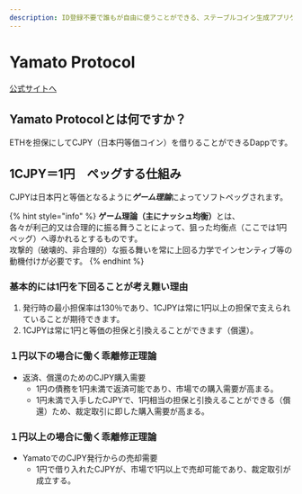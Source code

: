 ```yaml
---
description: ID登録不要で誰もが自由に使うことができる、ステーブルコイン生成アプリケーション
---
```


# Yamato Protocol

[公式サイトへ](https://app.yamato.fi/#/)

## Yamato Protocolとは何ですか？

ETHを担保にしてCJPY（日本円等価コイン）を借りることができるDappです。

## 1CJPY＝1円　ペッグする仕組み

CJPYは日本円と等価となるよう&#x306B;_**ゲーム理論**_&#x306B;よってソフトペッグされます。

{% hint style="info" %}
**ゲーム理論（主にナッシュ均衡）**&#x3068;は、\
各々が利己的又は合理的に振る舞うことによって、狙った均衡点（ここでは1円ペッグ）へ導かれるとするものです。\
攻撃的（破壊的、非合理的）な振る舞いを常に上回る力学でインセンティブ等の動機付けが必要です。
{% endhint %}

### 基本的には1円を下回ることが考え難い理由

1. 発行時の最小担保率は130％であり、1CJPYは常に1円以上の担保で支えられていることが期待できます。
2. 1CJPYは常に1円と等価の担保と引換えることができます（償還）。

### １円以下の場合に働く乖離修正理論

* 返済、償還のためのCJPY購入需要
  * 1円の債務を1円未満で返済可能であり、市場での購入需要が高まる。
  * 1円未満で入手したCJPYで、1円相当の担保と引換えることができる（償還）ため、裁定取引に即した購入需要が高まる。

### １円以上の場合に働く乖離修正理論

* YamatoでのCJPY発行からの売却需要
  * 1円で借り入れたCJPYが、市場で1円以上で売却可能であり、裁定取引が成立する。
